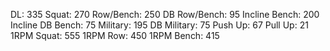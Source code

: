 DL: 335
 Squat: 270
 Row/Bench: 250
 DB Row/Bench: 95
 Incline Bench: 200
 Incline DB Bench: 75
 Military: 195
 DB Military: 75
 Push Up: 67
 Pull Up: 21
 1RPM Squat: 555
 1RPM Row: 450
 1RPM Bench: 415
